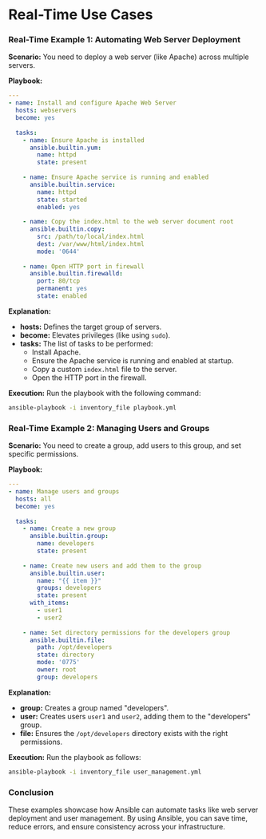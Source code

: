 # Real-Time Use Cases

### Real-Time Example 1: Automating Web Server Deployment

**Scenario:** You need to deploy a web server (like Apache) across multiple servers.

**Playbook:**

```yaml
---
- name: Install and configure Apache Web Server
  hosts: webservers
  become: yes
  
  tasks:
    - name: Ensure Apache is installed
      ansible.builtin.yum:
        name: httpd
        state: present
    
    - name: Ensure Apache service is running and enabled
      ansible.builtin.service:
        name: httpd
        state: started
        enabled: yes
    
    - name: Copy the index.html to the web server document root
      ansible.builtin.copy:
        src: /path/to/local/index.html
        dest: /var/www/html/index.html
        mode: '0644'
    
    - name: Open HTTP port in firewall
      ansible.builtin.firewalld:
        port: 80/tcp
        permanent: yes
        state: enabled
```

**Explanation:**
- **hosts:** Defines the target group of servers.
- **become:** Elevates privileges (like using `sudo`).
- **tasks:** The list of tasks to be performed:
  - Install Apache.
  - Ensure the Apache service is running and enabled at startup.
  - Copy a custom `index.html` file to the server.
  - Open the HTTP port in the firewall.

**Execution:** 
Run the playbook with the following command:

```bash
ansible-playbook -i inventory_file playbook.yml
```

### Real-Time Example 2: Managing Users and Groups

**Scenario:** You need to create a group, add users to this group, and set specific permissions.

**Playbook:**

```yaml
---
- name: Manage users and groups
  hosts: all
  become: yes
  
  tasks:
    - name: Create a new group
      ansible.builtin.group:
        name: developers
        state: present
    
    - name: Create new users and add them to the group
      ansible.builtin.user:
        name: "{{ item }}"
        groups: developers
        state: present
      with_items:
        - user1
        - user2
    
    - name: Set directory permissions for the developers group
      ansible.builtin.file:
        path: /opt/developers
        state: directory
        mode: '0775'
        owner: root
        group: developers
```

**Explanation:**
- **group:** Creates a group named "developers".
- **user:** Creates users `user1` and `user2`, adding them to the "developers" group.
- **file:** Ensures the `/opt/developers` directory exists with the right permissions.

**Execution:** 
Run the playbook as follows:

```bash
ansible-playbook -i inventory_file user_management.yml
```

### Conclusion
These examples showcase how Ansible can automate tasks like web server deployment and user management. By using Ansible, you can save time, reduce errors, and ensure consistency across your infrastructure.